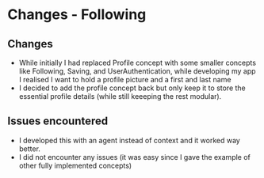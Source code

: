 # Changes - Following

## Changes

- While initially I had replaced Profile concept with some smaller concepts like Following, Saving, and UserAuthentication, while developing my app I realised I want to hold a profile picture and a first and last name
- I decided to add the profile concept back but only keep it to store the essential profile details (while still keeeping the rest modular).

## Issues encountered

- I developed this with an agent instead of context and it worked way better.
- I did not encounter any issues (it was easy since I gave the example of other fully implemented concepts)
